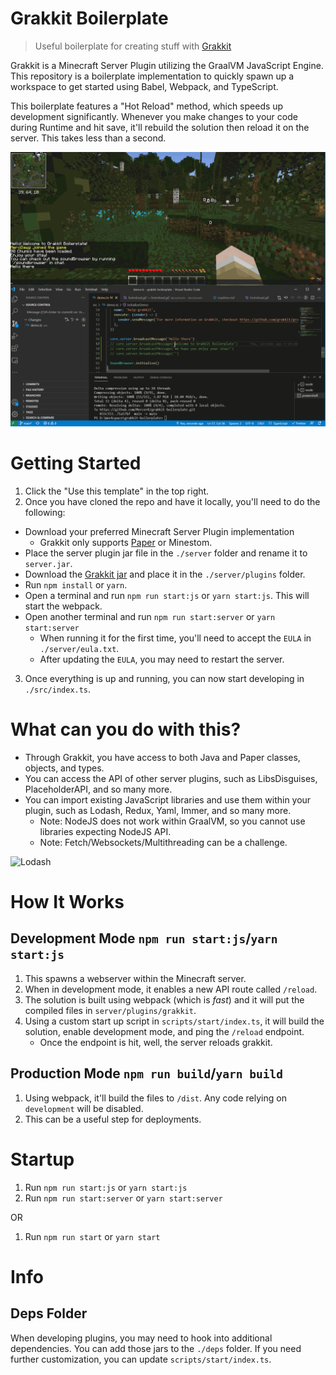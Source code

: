 # Grakkit Boilerplate

> Useful boilerplate for creating stuff with [Grakkit](https://github.com/grakkit/grakkit)

Grakkit is a Minecraft Server Plugin utilizing the GraalVM JavaScript Engine. This repository is a boilerplate
implementation to quickly spawn up a workspace to get started using Babel, Webpack, and TypeScript.

This boilerplate features a "Hot Reload" method, which speeds up development significantly. Whenever you make changes to
your code during Runtime and hit save, it'll rebuild the solution then reload it on the server. This takes less than a
second.

![Hot Reload](./docs/assets/hotreload.gif)

# Getting Started

1. Click the "Use this template" in the top right.
2. Once you have cloned the repo and have it locally, you'll need to do the following:

- Download your preferred Minecraft Server Plugin implementation
  - Grakkit only supports [Paper](https://papermc.io/downloads) or Minestom.
- Place the server plugin jar file in the `./server` folder and rename it to `server.jar`.
- Download the [Grakkit jar](https://github.com/grakkit/grakkit/releases) and place it in the `./server/plugins` folder.
- Run `npm install` or `yarn`.
- Open a terminal and run `npm run start:js` or `yarn start:js`. This will start the webpack.
- Open another terminal and run `npm run start:server` or `yarn start:server`
  - When running it for the first time, you'll need to accept the `EULA` in `./server/eula.txt`.
  - After updating the `EULA`, you may need to restart the server.

3. Once everything is up and running, you can now start developing in `./src/index.ts`.

# What can you do with this?

- Through Grakkit, you have access to both Java and Paper classes, objects, and types.
- You can access the API of other server plugins, such as LibsDisguises, PlaceholderAPI, and so many more.
- You can import existing JavaScript libraries and use them within your plugin, such as Lodash, Redux, Yaml, Immer, and
  so many more.
  - Note: NodeJS does not work within GraalVM, so you cannot use libraries expecting NodeJS API.
  - Note: Fetch/Websockets/Multithreading can be a challenge.

![Lodash](./docs/assets/lodash.gif)

# How It Works

## Development Mode `npm run start:js`/`yarn start:js`

1. This spawns a webserver within the Minecraft server.
2. When in development mode, it enables a new API route called `/reload`.
3. The solution is built using webpack (which is _fast_) and it will put the compiled files in `server/plugins/grakkit`.
4. Using a custom start up script in `scripts/start/index.ts`, it will build the solution, enable development mode, and
   ping the `/reload` endpoint.
   - Once the endpoint is hit, well, the server reloads grakkit.

## Production Mode `npm run build`/`yarn build`

1. Using webpack, it'll build the files to `/dist`. Any code relying on `development` will be disabled.
2. This can be a useful step for deployments.

# Startup

1. Run `npm run start:js` or `yarn start:js`
2. Run `npm run start:server` or `yarn start:server`

OR

1. Run `npm run start` or `yarn start`

# Info

## Deps Folder

When developing plugins, you may need to hook into additional dependencies. You can add those jars to the `./deps`
folder. If you need further customization, you can update `scripts/start/index.ts`.
